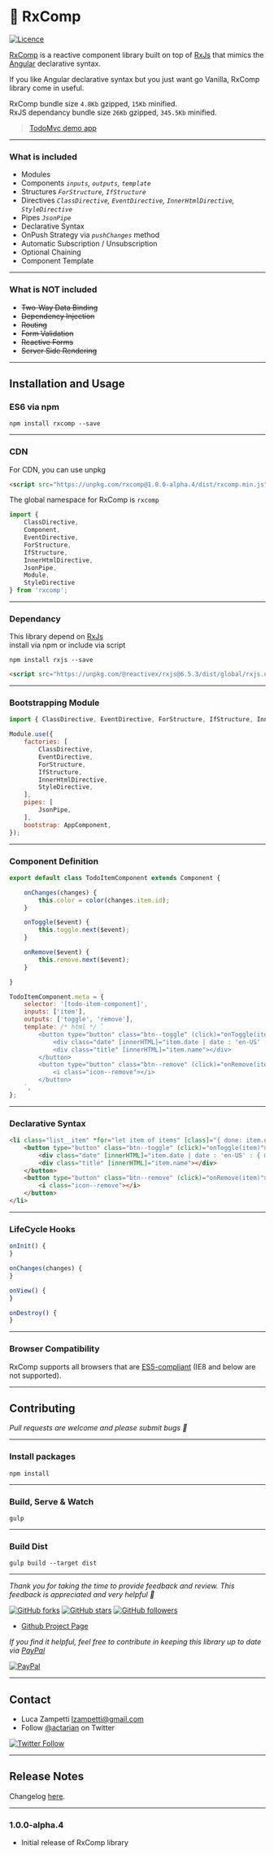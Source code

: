 # 💎 RxComp

[![Licence](https://img.shields.io/github/license/actarian/rxcomp.svg)](https://github.com/actarian/rxcomp)

[RxComp](https://github.com/actarian/rxcomp) is a reactive component library built on top of [RxJs](https://github.com/ReactiveX/rxjs) that mimics the [Angular](https://angular.io/) declarative syntax. 

If you like Angular declarative syntax but you just want go Vanilla, RxComp library come in useful.

RxComp bundle size `4.8Kb` gzipped, `15Kb` minified.  
RxJS dependancy bundle size `26Kb` gzipped, `345.5Kb` minified.  
 
> [TodoMvc demo app](https://actarian.github.io/rxcomp-todomvc/)
___

### What is included
* Modules
* Components *```inputs```, ```outputs```, ```template```*
* Structures *```ForStructure```, ```IfStructure```*
* Directives *```ClassDirective```, ```EventDirective```, ```InnerHtmlDirective```, ```StyleDirective```*
* Pipes *```JsonPipe```*
* Declarative Syntax
* OnPush Strategy via *```pushChanges```* method
* Automatic Subscription / Unsubscription
* Optional Chaining
* Component Template

___

### What is NOT included
* ~~Two-Way Data Binding~~
* ~~Dependency Injection~~
* ~~Routing~~
* ~~Form Validation~~
* ~~Reactive Forms~~
* ~~Server Side Rendering~~

___

## Installation and Usage

### ES6 via npm
```
npm install rxcomp --save
```
___

### CDN

For CDN, you can use unpkg

```html
<script src="https://unpkg.com/rxcomp@1.0.0-alpha.4/dist/rxcomp.min.js"></script>
```

The global namespace for RxComp is `rxcomp`

```javascript
import { 
	ClassDirective, 
	Component, 
	EventDirective, 
	ForStructure, 
	IfStructure, 
	InnerHtmlDirective, 
	JsonPipe, 
	Module, 
	StyleDirective 
} from 'rxcomp';
```
___

### Dependancy

This library depend on [RxJs](https://github.com/ReactiveX/rxjs)  
install via npm or include via script  

```
npm install rxjs --save
```

```html
<script src="https://unpkg.com/@reactivex/rxjs@6.5.3/dist/global/rxjs.umd.min.js"></script>
```

___

### Bootstrapping Module

```javascript
import { ClassDirective, EventDirective, ForStructure, IfStructure, InnerHtmlDirective, JsonPipe, Module, StyleDirective } from 'rxcomp';

Module.use({
	factories: [
		ClassDirective,
		EventDirective,
		ForStructure,
		IfStructure,
		InnerHtmlDirective, 
		StyleDirective,
	],
	pipes: [
		JsonPipe,
	],
	bootstrap: AppComponent,
});
```
___

### Component Definition

```javascript
export default class TodoItemComponent extends Component {

	onChanges(changes) {
		this.color = color(changes.item.id);
	}

	onToggle($event) {
		this.toggle.next($event);
	}

	onRemove($event) {
		this.remove.next($event);
	}

}

TodoItemComponent.meta = {
	selector: '[todo-item-component]',
	inputs: ['item'],
	outputs: ['toggle', 'remove'],
	template: /* html */ `
		<button type="button" class="btn--toggle" (click)="onToggle(item)">
			<div class="date" [innerHTML]="item.date | date : 'en-US' : { month: 'short', day: '2-digit', year: 'numeric' }"></div>
			<div class="title" [innerHTML]="item.name"></div>
		</button>
		<button type="button" class="btn--remove" (click)="onRemove(item)">
			<i class="icon--remove"></i>
		</button>
	`,
};

```
___

### Declarative Syntax

```html
<li class="list__item" *for="let item of items" [class]="{ done: item.done }" [style]="{ background: background, color: foreground, '--accent': accent }" todo-item-component [item]="item" (toggle)="onToggleItem($event)" (remove)="onRemoveItem($event)">
	<button type="button" class="btn--toggle" (click)="onToggle(item)">
		<div class="date" [innerHTML]="item.date | date : 'en-US' : { month: 'short', day: '2-digit', year: 'numeric' }"></div>
		<div class="title" [innerHTML]="item.name"></div>
	</button>
	<button type="button" class="btn--remove" (click)="onRemove(item)">
		<i class="icon--remove"></i>
	</button>
</li>
```
___

### LifeCycle Hooks

```javascript
onInit() {
} 

onChanges(changes) {	
}

onView() {	
}

onDestroy() {
}
```
___
### Browser Compatibility
RxComp supports all browsers that are [ES5-compliant](http://kangax.github.io/compat-table/es5/) (IE8 and below are not supported).
___
## Contributing

*Pull requests are welcome and please submit bugs 🐞*
___

### Install packages
```
npm install
```
___

### Build, Serve & Watch 
```
gulp
```
___

### Build Dist
```
gulp build --target dist
```
___

*Thank you for taking the time to provide feedback and review. This feedback is appreciated and very helpful 🌈*

[![GitHub forks](https://img.shields.io/github/forks/actarian/rxcomp.svg?style=social&label=Fork&maxAge=2592000)](https://gitHub.com/actarian/rxcomp/network/)  [![GitHub stars](https://img.shields.io/github/stars/actarian/rxcomp.svg?style=social&label=Star&maxAge=2592000)](https://GitHub.com/actarian/rxcomp/stargazers/)  [![GitHub followers](https://img.shields.io/github/followers/actarian.svg?style=social&label=Follow&maxAge=2592000)](https://github.com/actarian?tab=followers)

* [Github Project Page](https://github.com/actarian/rxcomp)  

*If you find it helpful, feel free to contribute in keeping this library up to date via [PayPal](https://www.paypal.me/circledev/5)*

[![PayPal](https://www.paypalobjects.com/webstatic/en_US/i/buttons/PP_logo_h_100x26.png)](https://www.paypal.me/circledev/5)
___

## Contact

* Luca Zampetti <lzampetti@gmail.com>
* Follow [@actarian](https://twitter.com/actarian) on Twitter

[![Twitter Follow](https://img.shields.io/twitter/follow/actarian.svg?style=social&label=Follow%20@actarian)](https://twitter.com/actarian)
___

## Release Notes
Changelog [here](https://github.com/actarian/rxcomp/blob/master/CHANGELOG.md).

---

### 1.0.0-alpha.4

* Initial release of RxComp library
